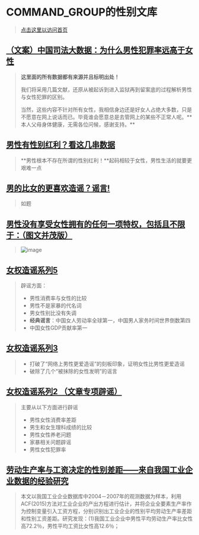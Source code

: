 # COMMAND_GROUP的性别文库

> [点击这里以访问首页](https://guonan-hub2333.github.io/)

## [（文案）中国司法大数据：为什么男性犯罪率远高于女性](./20250507/index.html)

> **这里面的所有数据都有来源并且标明出处！**
>
> 我们将采用几篇文献，还原从被起诉到进入监狱再到留案底的过程解析男性与女性犯罪的区别。
> 
> 当然，这些内容不针对所有女性，我相信身边还是好女人占绝大多数，只是不愿意在网上说话而已。毕竟谁会愿意总是去管网上的某些不正常人呢。** 本人父母身体健康，无需各位问候，感谢支持。**

## [男性有性别红利？看这几串数据](系列9.pptx)

> **男性根本不存在所谓的性别红利！**起码相较于女性，男性生活的就要更艰难一点

## [男的比女的更喜欢造谣？谣言!](系列7.pptx)

> 如题

## [男性没有享受女性拥有的任何一项特权，包括且不限于：（图文并茂版）](系列6.pdf)

> ![image](https://github.com/user-attachments/assets/347fd82a-5394-49f6-916a-32a354576c15)

## [女权造谣系列5](系列5.pptx)

> 辟谣方面：
>
> - 男性消费率与女性的比较
> - 男性不是家暴的代名词
> - 男女性别比没有失调
> - **经典谣言**：中国女人劳动率全球第一，中国男人家务时间世界倒数第四
> - 中国女性GDP贡献率第一

## [女权造谣系列3](系列3.pptx)

> - 打破了“网络上男性更爱造谣”的刻板印象，证明女性比男性更爱造谣
> - 破除了几个“被抹除的女性发明”的谣言

## [女权造谣系列2 （文章专项辟谣）](系列2.pptx)

> 主要从以下方面进行辟谣
> 
> - 男性女性消费率差距
> - 男生和女生理科成绩的比较
> - 男性女性养老问题
> - 家暴相关问题辟谣
> - 男性女性犯罪率

## [劳动生产率与工资决定的性别差距——来自我国工业企业数据的经验研究](劳动生产率与工资决定的性别差距——来自我国工业企业数据的经验研究.pdf)

> 本文以我国工业企业数据库中2004－2007年的观测数据为样本，利用 ACF(2015)方法对工业企业的产出方程进行估计，并将企业全要素生产率作为控制变量引入工资方程，分别识别出工业企业的性别平均劳动生产率差距和性别工资差距。研究发现：(1)我国工业企业中男性平均劳动生产率比女性高72.2％，男性平均工资比女性高12.6％；
